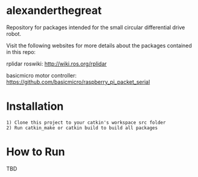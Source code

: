 # alexanderthegreat
Repository for packages intended for the small circular differential drive robot. 

Visit the following websites for more details about the packages contained in this repo:

rplidar roswiki: http://wiki.ros.org/rplidar

basicmicro motor controller: https://github.com/basicmicro/raspberry_pi_packet_serial


Installation
=====================================================================
    1) Clone this project to your catkin's workspace src folder
    2) Run catkin_make or catkin build to build all packages

How to Run
=====================================================================
TBD

